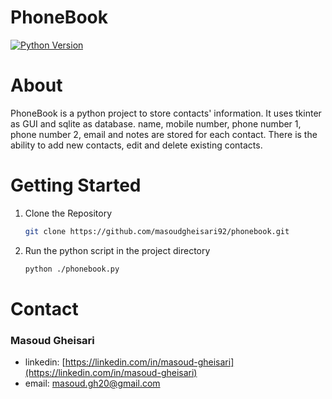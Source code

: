# PhoneBook

[![Python Version](https://img.shields.io/badge/python-3.9-brightblue.svg)](https://python.org)

# About

PhoneBook is a python project to store contacts' information. It uses tkinter as GUI and sqlite as database. name, mobile number, phone number 1, phone number 2, email and notes are stored for each contact. There is the ability to add new contacts, edit and delete existing contacts.

# Getting Started

1. Clone the Repository

   ```bash
   git clone https://github.com/masoudgheisari92/phonebook.git
   ```

2. Run the python script in the project directory

   ```bash
   python ./phonebook.py
   ```

# Contact

### Masoud Gheisari

- linkedin: [https://linkedin.com/in/masoud-gheisari](https://linkedin.com/in/masoud-gheisari)
- email: masoud.gh20@gmail.com
